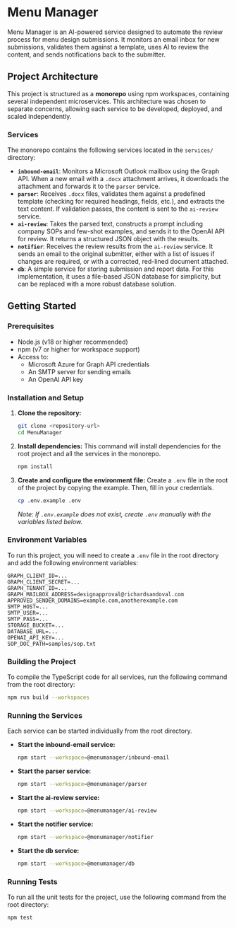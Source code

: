 # Menu Manager

Menu Manager is an AI-powered service designed to automate the review process for menu design submissions. It monitors an email inbox for new submissions, validates them against a template, uses AI to review the content, and sends notifications back to the submitter.

## Project Architecture

This project is structured as a **monorepo** using npm workspaces, containing several independent microservices. This architecture was chosen to separate concerns, allowing each service to be developed, deployed, and scaled independently.

### Services

The monorepo contains the following services located in the `services/` directory:

-   **`inbound-email`**: Monitors a Microsoft Outlook mailbox using the Graph API. When a new email with a `.docx` attachment arrives, it downloads the attachment and forwards it to the `parser` service.
-   **`parser`**: Receives `.docx` files, validates them against a predefined template (checking for required headings, fields, etc.), and extracts the text content. If validation passes, the content is sent to the `ai-review` service.
-   **`ai-review`**: Takes the parsed text, constructs a prompt including company SOPs and few-shot examples, and sends it to the OpenAI API for review. It returns a structured JSON object with the results.
-   **`notifier`**: Receives the review results from the `ai-review` service. It sends an email to the original submitter, either with a list of issues if changes are required, or with a corrected, red-lined document attached.
-   **`db`**: A simple service for storing submission and report data. For this implementation, it uses a file-based JSON database for simplicity, but can be replaced with a more robust database solution.

## Getting Started

### Prerequisites

-   Node.js (v18 or higher recommended)
-   npm (v7 or higher for workspace support)
-   Access to:
    -   Microsoft Azure for Graph API credentials
    -   An SMTP server for sending emails
    -   An OpenAI API key

### Installation and Setup

1.  **Clone the repository:**
    ```bash
    git clone <repository-url>
    cd MenuManager
    ```

2.  **Install dependencies:**
    This command will install dependencies for the root project and all the services in the monorepo.
    ```bash
    npm install
    ```

3.  **Create and configure the environment file:**
    Create a `.env` file in the root of the project by copying the example. Then, fill in your credentials.
    ```bash
    cp .env.example .env
    ```
    *Note: If `.env.example` does not exist, create `.env` manually with the variables listed below.*


### Environment Variables

To run this project, you will need to create a `.env` file in the root directory and add the following environment variables:

```
GRAPH_CLIENT_ID=...
GRAPH_CLIENT_SECRET=...
GRAPH_TENANT_ID=...
GRAPH_MAILBOX_ADDRESS=designapproval@richardsandoval.com
APPROVED_SENDER_DOMAINS=example.com,anotherexample.com
SMTP_HOST=...
SMTP_USER=...
SMTP_PASS=...
STORAGE_BUCKET=...
DATABASE_URL=...
OPENAI_API_KEY=...
SOP_DOC_PATH=samples/sop.txt
```

### Building the Project

To compile the TypeScript code for all services, run the following command from the root directory:
```bash
npm run build --workspaces
```

### Running the Services

Each service can be started individually from the root directory.

-   **Start the inbound-email service:**
    ```bash
    npm start --workspace=@menumanager/inbound-email
    ```

-   **Start the parser service:**
    ```bash
    npm start --workspace=@menumanager/parser
    ```

-   **Start the ai-review service:**
    ```bash
    npm start --workspace=@menumanager/ai-review
    ```

-   **Start the notifier service:**
    ```bash
    npm start --workspace=@menumanager/notifier
    ```

-   **Start the db service:**
    ```bash
    npm start --workspace=@menumanager/db
    ```

### Running Tests

To run all the unit tests for the project, use the following command from the root directory:
```bash
npm test
```
